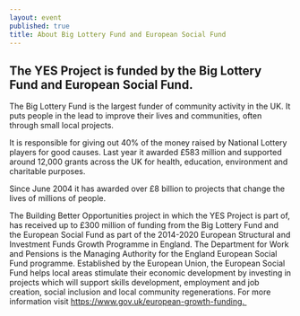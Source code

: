```yaml
---
layout: event
published: true
title: About Big Lottery Fund and European Social Fund
---
```

## The YES Project is funded by the Big Lottery Fund and European Social Fund.

The Big Lottery Fund is the largest funder of community activity in the UK. It puts people in the lead to improve their lives and communities, often through small local projects.

It is responsible for giving out 40% of the money raised by National Lottery players for good causes. Last year it awarded £583 million and supported around 12,000 grants across the UK for health, education, environment and charitable purposes.

Since June 2004 it has awarded over £8 billion to projects that change the lives of millions of people. 

The Building Better Opportunities project in which the YES Project is part of, has received up to £300 million of funding from the Big Lottery Fund and the European Social Fund as part of the 2014-2020 European Structural and Investment Funds Growth Programme in England. The Department for Work and Pensions is the Managing Authority for the England European Social Fund programme. Established by the European Union, the European Social Fund helps local areas stimulate their economic development by investing in projects which will support skills development, employment and job creation, social inclusion and local community regenerations. For more information visit https://www.gov.uk/european-growth-funding. 







